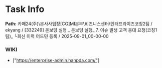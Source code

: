 # Task Info

**Path:** 카페24(주)\본사사업장\[CG]MI본부\비즈니스센터\엔터프라이즈코칭2팀 / ekyang / [332249] 온보딩 실행 _ 온보딩 실행_ 7. 이슈 발생 고객 응대 요청(코칭1팀)_ └회신 이력 어드민 등록 / 2025-09-01_00-00-00

### WIKI
- ["https://enterprise-admin.hanpda.com/"]

